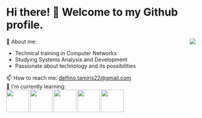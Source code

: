 
 # Hi there! 👋 Welcome to my Github profile.  
 <img align="right" src="https://imgbox.io/ib/tQejc9HVYU.png"/>  
 
 🤔 About me:  
  - Technical training in Computer Networks  
  - Studying Systems Analysis and Development  
  - Passionate about technology and its possibilities  

📫 How to reach me: delfino.tamiris22@gmail.com     
🌱 I'm currently learning:    
<img align="left" src="https://cdn.jsdelivr.net/gh/devicons/devicon/icons/css3/css3-original-wordmark.svg" width="60" height="60"/> <img align="left" src="https://cdn.jsdelivr.net/gh/devicons/devicon/icons/html5/html5-original-wordmark.svg" width="60" height="60"/> <img align="left" src="https://cdn.jsdelivr.net/gh/devicons/devicon/icons/javascript/javascript-plain.svg" width="60" height="60"/> <img align="left" src="https://cdn.jsdelivr.net/gh/devicons/devicon/icons/java/java-original-wordmark.svg" width="60" height="60"/> <img align="left" src="https://cdn.jsdelivr.net/gh/devicons/devicon/icons/mysql/mysql-original-wordmark.svg" width="60" height="60"/>
          
          



          
          
          

<!--
**Tamiris-Jesus/Tamiris-Jesus** is a ✨ _special_ ✨ repository because its `README.md` (this file) appears on your GitHub profile.

Here are some ideas to get you started:

- 🔭 I’m currently working on ...
- 🌱 I’m currently learning ...
- 👯 I’m looking to collaborate on ...
- 🤔 I’m looking for help with ...
- 💬 Ask me about ...
- 📫 How to reach me: ...
- 😄 Pronouns: ...
- ⚡ Fun fact: ...
-->
